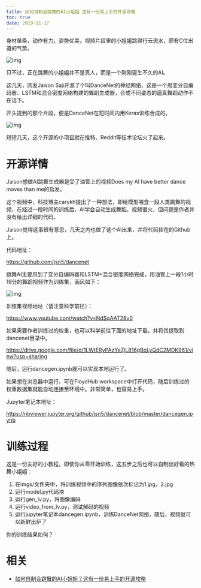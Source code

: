 ```yaml
---
title: 如何自制会跳舞的AI小姐姐 这有一份易上手的开源攻略
toc: true
date: 2019-11-17
---
```

身材苗条，动作有力，姿势优美，视频片段里的小姐姐跳得行云流水，颇有C位出道的气势。

﻿![img](https://mmbiz.qpic.cn/mmbiz_gif/YicUhk5aAGtBlUzTtzY9SuukOqnCSpt8GFCdmkx8RqlfxsJrp81sIn1GVCjribO13J4RuM95AfRLJ8lwQiaHJXX7w/640?wx_fmt=gif&tp=webp&wxfrom=5&wx_lazy=1)﻿

只不过，正在跳舞的小姐姐并不是真人，而是一个刚刚诞生不久的AI。

这几天，网友Jaison Saji开源了个叫DanceNet的神经网络，这是一个用变分自编码器、LSTM和混合密度网络构建的舞蹈生成器，合成不同姿态的逼真舞蹈动作不在话下。

开头提到的那个片段，便是DanceNet在短时间内用Keras训练合成的。

﻿![img](https://mmbiz.qpic.cn/mmbiz_gif/YicUhk5aAGtBlUzTtzY9SuukOqnCSpt8GPQlFNTdMfcCLULKfJtIqLOMbquYmyq0iaNXxQmxEFian0ktgia7t9glfA/640?wx_fmt=gif&tp=webp&wxfrom=5&wx_lazy=1)﻿

短短几天，这个开源的小项目就在推特、Reddit等技术论坛火了起来。

# 开源详情

Jaison想做AI跳舞生成器是受了油管上的视频Does my AI have better dance moves than me的启发。

这个视频中，科技博主carykh提出了一种想法，即给模型喂食一段人类跳舞的视频，在经过一段时间的训练后，AI学会自动生成舞蹈。视频很火，但问题是作者并没有给出详细的代码。



Jaison觉得这事很有意思，几天之内也做了这个AI出来，并将代码挂在的Github上。

代码地址：

https://github.com/jsn5/dancenet

跳舞AI主要用到了变分自编码器和LSTM+混合密度网络完成，用油管上一段1小时19分的舞蹈视频作为训练集，画风如下：

﻿![img](https://mmbiz.qpic.cn/mmbiz_gif/YicUhk5aAGtBlUzTtzY9SuukOqnCSpt8Gicly7QQUMUrML3P95KowCCanU8TE9VrV1KibryOFQiaKeMic1sdbcQwMFw/640?wx_fmt=gif&tp=webp&wxfrom=5&wx_lazy=1)﻿

训练集视频地址（请注意科学前往）：

https://www.youtube.com/watch?v=NdSqAAT28v0

如果需要作者训练过的权重，也可以科学前往下面的地址下载，并将其提取到dancenet目录中。

https://drive.google.com/file/d/1LWtERyPAzYeZjL816gBoLyQdC2MDK961/view?usp=sharing

随后，运行dancegen.ipynb就可以实现本地运行了。

如果想在浏览器中运行，可在FloydHub workspace中打开代码，随后训练过的权重数据集就能自动连接至环境中。非常简单，也容易上手。

Jupyter笔记本地址：

https://nbviewer.jupyter.org/github/jsn5/dancenet/blob/master/dancegen.ipynb

# 训练过程

这是一份友好的小教程，即使你从零开始训练，这五步之后也可以自制出好看的热舞小姐姐：

1. 在imgs/文件夹中，将训练视频中的序列图像依次标记为1.jpg，2.jpg
2. 运行model.py代码块
3. 运行gen_lv.py，将图像编码
4. 运行video_from_lv.py，测试解码的视频
5. 运行jupyter笔记本dancegen.ipynb，训练DanceNet网络，随后，视频就可以新鲜出炉了

你的训练结果如何？


# 相关

- [如何自制会跳舞的AI小姐姐？这有一份易上手的开源攻略](https://mp.weixin.qq.com/s?__biz=MzIzNjc1NzUzMw==&mid=2247502384&idx=3&sn=19d411936ab016fd7fa4ea17fb716436&chksm=e8d07d42dfa7f454b8f7ba800f394bf7a8ce2d68ecce7ffc775929c83cfb23f980c382dc1001&mpshare=1&scene=1&srcid=0814qYNAjHaHrsqe5vvIlBMJ#rd)
